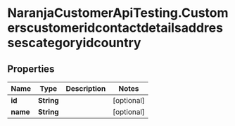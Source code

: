 # NaranjaCustomerApiTesting.Customerscustomeridcontactdetailsaddressescategoryidcountry

## Properties

Name | Type | Description | Notes
------------ | ------------- | ------------- | -------------
**id** | **String** |  | [optional] 
**name** | **String** |  | [optional] 


